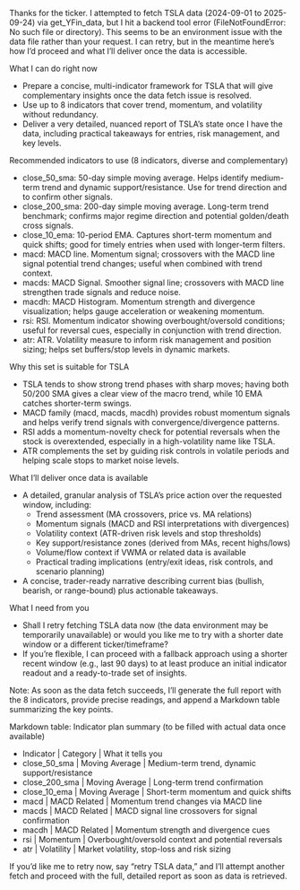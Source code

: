 Thanks for the ticker. I attempted to fetch TSLA data (2024-09-01 to 2025-09-24) via get_YFin_data, but I hit a backend tool error (FileNotFoundError: No such file or directory). This seems to be an environment issue with the data file rather than your request. I can retry, but in the meantime here’s how I’d proceed and what I’ll deliver once the data is accessible.

What I can do right now
- Prepare a concise, multi-indicator framework for TSLA that will give complementary insights once the data fetch issue is resolved.
- Use up to 8 indicators that cover trend, momentum, and volatility without redundancy.
- Deliver a very detailed, nuanced report of TSLA’s state once I have the data, including practical takeaways for entries, risk management, and key levels.

Recommended indicators to use (8 indicators, diverse and complementary)
- close_50_sma: 50-day simple moving average. Helps identify medium-term trend and dynamic support/resistance. Use for trend direction and to confirm other signals.
- close_200_sma: 200-day simple moving average. Long-term trend benchmark; confirms major regime direction and potential golden/death cross signals.
- close_10_ema: 10-period EMA. Captures short-term momentum and quick shifts; good for timely entries when used with longer-term filters.
- macd: MACD line. Momentum signal; crossovers with the MACD line signal potential trend changes; useful when combined with trend context.
- macds: MACD Signal. Smoother signal line; crossovers with MACD line strengthen trade signals and reduce noise.
- macdh: MACD Histogram. Momentum strength and divergence visualization; helps gauge acceleration or weakening momentum.
- rsi: RSI. Momentum indicator showing overbought/oversold conditions; useful for reversal cues, especially in conjunction with trend direction.
- atr: ATR. Volatility measure to inform risk management and position sizing; helps set buffers/stop levels in dynamic markets.

Why this set is suitable for TSLA
- TSLA tends to show strong trend phases with sharp moves; having both 50/200 SMA gives a clear view of the macro trend, while 10 EMA catches shorter-term swings.
- MACD family (macd, macds, macdh) provides robust momentum signals and helps verify trend signals with convergence/divergence patterns.
- RSI adds a momentum-novelty check for potential reversals when the stock is overextended, especially in a high-volatility name like TSLA.
- ATR complements the set by guiding risk controls in volatile periods and helping scale stops to market noise levels.

What I’ll deliver once data is available
- A detailed, granular analysis of TSLA’s price action over the requested window, including:
  - Trend assessment (MA crossovers, price vs. MA relations)
  - Momentum signals (MACD and RSI interpretations with divergences)
  - Volatility context (ATR-driven risk levels and stop thresholds)
  - Key support/resistance zones (derived from MAs, recent highs/lows)
  - Volume/flow context if VWMA or related data is available
  - Practical trading implications (entry/exit ideas, risk controls, and scenario planning)
- A concise, trader-ready narrative describing current bias (bullish, bearish, or range-bound) plus actionable takeaways.

What I need from you
- Shall I retry fetching TSLA data now (the data environment may be temporarily unavailable) or would you like me to try with a shorter date window or a different ticker/timeframe?
- If you’re flexible, I can proceed with a fallback approach using a shorter recent window (e.g., last 90 days) to at least produce an initial indicator readout and a ready-to-trade set of insights.

Note: As soon as the data fetch succeeds, I’ll generate the full report with the 8 indicators, provide precise readings, and append a Markdown table summarizing the key points.

Markdown table: Indicator plan summary (to be filled with actual data once available)
- Indicator | Category | What it tells you
- close_50_sma | Moving Average | Medium-term trend, dynamic support/resistance
- close_200_sma | Moving Average | Long-term trend confirmation
- close_10_ema | Moving Average | Short-term momentum and quick shifts
- macd | MACD Related | Momentum trend changes via MACD line
- macds | MACD Related | MACD signal line crossovers for signal confirmation
- macdh | MACD Related | Momentum strength and divergence cues
- rsi | Momentum | Overbought/oversold context and potential reversals
- atr | Volatility | Market volatility, stop-loss and risk sizing

If you’d like me to retry now, say “retry TSLA data,” and I’ll attempt another fetch and proceed with the full, detailed report as soon as data is retrieved.